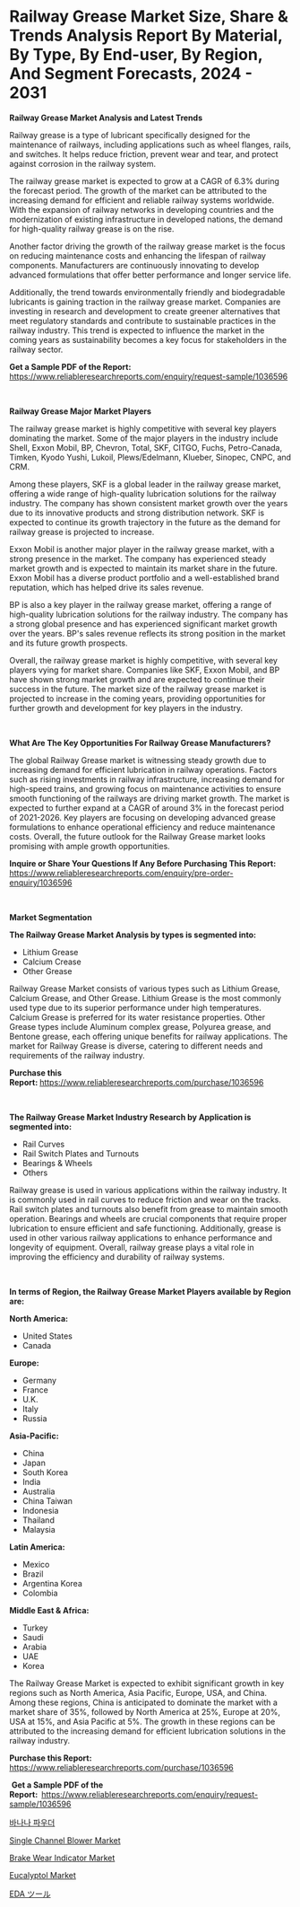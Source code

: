 <p><h1>Railway Grease Market Size, Share & Trends Analysis Report By Material, By Type, By End-user, By Region, And Segment Forecasts, 2024 - 2031</h1></p><p><strong>Railway Grease Market Analysis and Latest Trends</strong></p>
<p><p>Railway grease is a type of lubricant specifically designed for the maintenance of railways, including applications such as wheel flanges, rails, and switches. It helps reduce friction, prevent wear and tear, and protect against corrosion in the railway system. </p><p>The railway grease market is expected to grow at a CAGR of 6.3% during the forecast period. The growth of the market can be attributed to the increasing demand for efficient and reliable railway systems worldwide. With the expansion of railway networks in developing countries and the modernization of existing infrastructure in developed nations, the demand for high-quality railway grease is on the rise.</p><p>Another factor driving the growth of the railway grease market is the focus on reducing maintenance costs and enhancing the lifespan of railway components. Manufacturers are continuously innovating to develop advanced formulations that offer better performance and longer service life.</p><p>Additionally, the trend towards environmentally friendly and biodegradable lubricants is gaining traction in the railway grease market. Companies are investing in research and development to create greener alternatives that meet regulatory standards and contribute to sustainable practices in the railway industry. This trend is expected to influence the market in the coming years as sustainability becomes a key focus for stakeholders in the railway sector.</p></p>
<p><strong>Get a Sample PDF of the Report:&nbsp;</strong> <a href="https://www.reliableresearchreports.com/enquiry/request-sample/1036596">https://www.reliableresearchreports.com/enquiry/request-sample/1036596</a></p>
<p>&nbsp;</p>
<p><strong>Railway Grease Major Market Players</strong></p>
<p><p>The railway grease market is highly competitive with several key players dominating the market. Some of the major players in the industry include Shell, Exxon Mobil, BP, Chevron, Total, SKF, CITGO, Fuchs, Petro-Canada, Timken, Kyodo Yushi, Lukoil, Plews/Edelmann, Klueber, Sinopec, CNPC, and CRM.</p><p>Among these players, SKF is a global leader in the railway grease market, offering a wide range of high-quality lubrication solutions for the railway industry. The company has shown consistent market growth over the years due to its innovative products and strong distribution network. SKF is expected to continue its growth trajectory in the future as the demand for railway grease is projected to increase.</p><p>Exxon Mobil is another major player in the railway grease market, with a strong presence in the market. The company has experienced steady market growth and is expected to maintain its market share in the future. Exxon Mobil has a diverse product portfolio and a well-established brand reputation, which has helped drive its sales revenue.</p><p>BP is also a key player in the railway grease market, offering a range of high-quality lubrication solutions for the railway industry. The company has a strong global presence and has experienced significant market growth over the years. BP's sales revenue reflects its strong position in the market and its future growth prospects.</p><p>Overall, the railway grease market is highly competitive, with several key players vying for market share. Companies like SKF, Exxon Mobil, and BP have shown strong market growth and are expected to continue their success in the future. The market size of the railway grease market is projected to increase in the coming years, providing opportunities for further growth and development for key players in the industry.</p></p>
<p>&nbsp;</p>
<p><strong>What Are The Key Opportunities For Railway Grease Manufacturers?</strong></p>
<p><p>The global Railway Grease market is witnessing steady growth due to increasing demand for efficient lubrication in railway operations. Factors such as rising investments in railway infrastructure, increasing demand for high-speed trains, and growing focus on maintenance activities to ensure smooth functioning of the railways are driving market growth. The market is expected to further expand at a CAGR of around 3% in the forecast period of 2021-2026. Key players are focusing on developing advanced grease formulations to enhance operational efficiency and reduce maintenance costs. Overall, the future outlook for the Railway Grease market looks promising with ample growth opportunities.</p></p>
<p><strong>Inquire or Share Your Questions If Any Before Purchasing This Report:</strong> <a href="https://www.reliableresearchreports.com/enquiry/pre-order-enquiry/1036596">https://www.reliableresearchreports.com/enquiry/pre-order-enquiry/1036596</a></p>
<p>&nbsp;</p>
<p><strong>Market Segmentation</strong></p>
<p><strong>The Railway Grease Market Analysis by types is segmented into:</strong></p>
<p><ul><li>Lithium Grease</li><li>Calcium Crease</li><li>Other Grease</li></ul></p>
<p><p>Railway Grease Market consists of various types such as Lithium Grease, Calcium Grease, and Other Grease. Lithium Grease is the most commonly used type due to its superior performance under high temperatures. Calcium Grease is preferred for its water resistance properties. Other Grease types include Aluminum complex grease, Polyurea grease, and Bentone grease, each offering unique benefits for railway applications. The market for Railway Grease is diverse, catering to different needs and requirements of the railway industry.</p></p>
<p><strong>Purchase this Report:&nbsp;</strong><a href="https://www.reliableresearchreports.com/purchase/1036596">https://www.reliableresearchreports.com/purchase/1036596</a></p>
<p>&nbsp;</p>
<p><strong>The Railway Grease Market Industry Research by Application is segmented into:</strong></p>
<p><ul><li>Rail Curves</li><li>Rail Switch Plates and Turnouts</li><li>Bearings & Wheels</li><li>Others</li></ul></p>
<p><p>Railway grease is used in various applications within the railway industry. It is commonly used in rail curves to reduce friction and wear on the tracks. Rail switch plates and turnouts also benefit from grease to maintain smooth operation. Bearings and wheels are crucial components that require proper lubrication to ensure efficient and safe functioning. Additionally, grease is used in other various railway applications to enhance performance and longevity of equipment. Overall, railway grease plays a vital role in improving the efficiency and durability of railway systems.</p></p>
<p>&nbsp;</p>
<p><strong>In terms of Region, the Railway Grease Market Players available by Region are:</strong></p>
<p>
    <p> <strong> North America: </strong>
        <ul>
            <li>United States</li>
            <li>Canada</li>
        </ul>
        </p> 
    <p> <strong> Europe: </strong>
        <ul>
            <li>Germany</li>
            <li>France</li>
            <li>U.K.</li>
            <li>Italy</li>
            <li>Russia</li>
        </ul>
        </p> 
    <p> <strong> Asia-Pacific: </strong>
        <ul>
            <li>China</li>
            <li>Japan</li>
            <li>South Korea</li>
            <li>India</li>
            <li>Australia</li>
            <li>China Taiwan</li>
            <li>Indonesia</li>
            <li>Thailand</li>
            <li>Malaysia</li>
        </ul>
        </p> 
    <p> <strong> Latin America: </strong>
        <ul>
            <li>Mexico</li>
            <li>Brazil</li>
            <li>Argentina Korea</li>
            <li>Colombia</li>
        </ul>
        </p> 
    <p> <strong> Middle East & Africa: </strong>
        <ul>
            <li>Turkey</li>
            <li>Saudi</li>
            <li>Arabia</li>
            <li>UAE</li>
            <li>Korea</li>
        </ul>
    </p>
    </p>
<p><p>The Railway Grease Market is expected to exhibit significant growth in key regions such as North America, Asia Pacific, Europe, USA, and China. Among these regions, China is anticipated to dominate the market with a market share of 35%, followed by North America at 25%, Europe at 20%, USA at 15%, and Asia Pacific at 5%. The growth in these regions can be attributed to the increasing demand for efficient lubrication solutions in the railway industry.</p></p>
<p><strong>Purchase this Report: </strong><a href="https://www.reliableresearchreports.com/purchase/1036596">https://www.reliableresearchreports.com/purchase/1036596</a></p>
<p>&nbsp;<strong>Get a Sample PDF of the Report:&nbsp;&nbsp;</strong><a href="https://www.reliableresearchreports.com/enquiry/request-sample/1036596">https://www.reliableresearchreports.com/enquiry/request-sample/1036596</a></p>
<p><strong></strong></p>
<p><p><a href="https://github.com/trmesnao7959541/Market-Research-Report-List-1/blob/main/8256327187782.md">바나나 파우더</a></p><p><a href="https://issuu.com/reportprime-2/docs/single-channel-blower-market-size-2030.pptx">Single Channel Blower Market</a></p><p><a href="https://github.com/sonuprakash1/Market-Research-Report-List-1/blob/main/brake-wear-indicator-market.md">Brake Wear Indicator Market</a></p><p><a href="https://issuu.com/reportprime-2/docs/eucalyptol-market-size-2030.pptx">Eucalyptol Market</a></p><p><a href="https://github.com/xnljig2898992/Market-Research-Report-List-1/blob/main/9029588187847.md">EDA ツール</a></p></p>